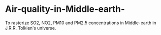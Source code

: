 # Air-quality-in-Middle-earth-
To rasterize SO2, NO2, PM10 and PM2.5 concentrations in Middle-earth in J.R.R. Tolkien's universe.
